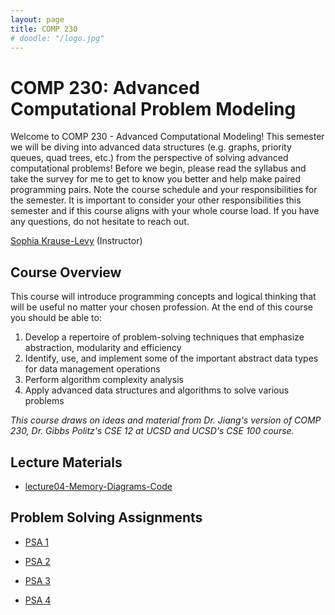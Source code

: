 ```yaml
---
layout: page
title: COMP 230
# doodle: "/logo.jpg"
---
```


# COMP 230: Advanced Computational Problem Modeling

Welcome to COMP 230 - Advanced Computational Modeling! This semester we will be diving into advanced data structures (e.g. graphs, priority queues, quad trees, etc.) from the perspective of solving advanced computational problems! Before we begin, please read the syllabus and take the survey for me to get to know you better and help make paired programming pairs.  Note the course schedule and your responsibilities for the semester. It is important to consider your other responsibilities this semester and if this course aligns with your whole course load. If you have any questions, do not hesitate to reach out.


<a href="https://www.linkedin.com/in/skrauselevy/">Sophia Krause-Levy</a> (Instructor)

## Course Overview
This course will introduce programming concepts and logical thinking that will be useful no matter your chosen profession. At the end of this course you should be able to:

1. Develop a repertoire of problem-solving techniques that emphasize abstraction, modularity and efficiency
2. Identify, use, and implement some of the important abstract data types for data management operations
3. Perform algorithm complexity analysis
4. Apply advanced data structures and algorithms to solve various problems

_This course draws on ideas and material from Dr. Jiang's version of COMP 230, Dr. Gibbs Politz's CSE 12 at UCSD and UCSD's CSE 100 course._


## Lecture Materials
- <a href="https://github.com/usd-comp230/usd-comp230.github.io/tree/main/lectures/lecture04-Memory-Diagrams-Code" target="_blank">lecture04-Memory-Diagrams-Code</a>

## Problem Solving Assignments
- <a href="https://usd-comp230.github.io/pa1/" target="_blank">PSA 1</a>
- <a href="https://usd-comp230.github.io/pa2/" target="_blank">PSA 2</a>

- <a href="https://usd-comp230.github.io/pa3/" target="_blank">PSA 3</a>

- <a href="https://usd-comp230.github.io/pa4/" target="_blank">PSA 4</a>

